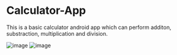 # Calculator-App
This is a basic calculator android app which can perform additon, substraction, multiplication and division.

![image](https://user-images.githubusercontent.com/107808248/179859017-f01ff2dc-fed3-47cf-a7cd-676a8325cbb2.png)
![image](https://user-images.githubusercontent.com/107808248/179859086-11310526-c309-4bbb-8793-5305ecfcc296.png)

